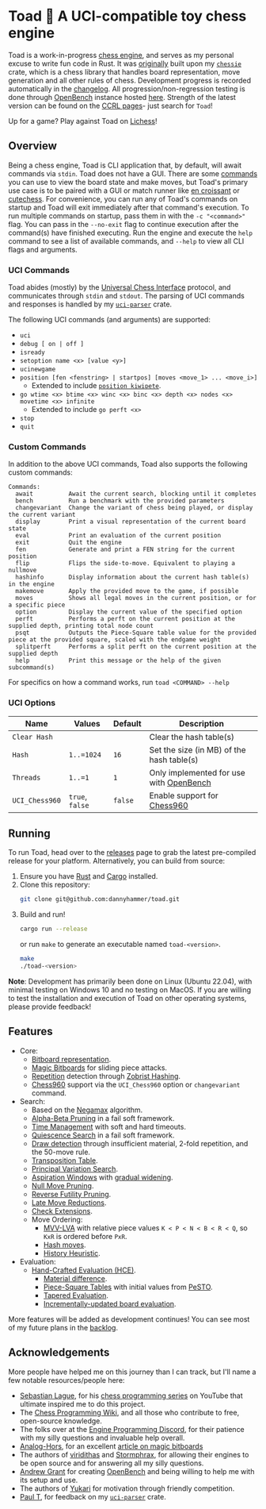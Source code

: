 # Toad 🐸 A UCI-compatible toy chess engine

Toad is a work-in-progress [chess engine](https://en.wikipedia.org/wiki/Chess_engine), and serves as my personal excuse to write fun code in Rust.
It was [originally](https://github.com/dannyhammer/toad/pull/73) built upon my [`chessie`](https://crates.io/crates/chessie) crate, which is a chess library that handles board representation, move generation and all other rules of chess.
Development progress is recorded automatically in the [changelog](./CHANGELOG.md).
All progression/non-regression testing is done through [OpenBench](https://github.com/AndyGrant/OpenBench) instance hosted [here](https://pyronomy.pythonanywhere.com/index/).
Strength of the latest version can be found on the [CCRL pages](https://computerchess.org.uk/ccrl/)- just search for `Toad`!

Up for a game? Play against Toad on [Lichess](https://lichess.org/@/toad-bot)!

## Overview

Being a chess engine, Toad is CLI application that, by default, will await commands via `stdin`.
Toad does not have a GUI.
There are some [commands](#custom-commands) you can use to view the board state and make moves, but Toad's primary use case is to be paired with a GUI or match runner like [en croissant](https://encroissant.org/) or [cutechess](https://github.com/cutechess/cutechess).
For convenience, you can run any of Toad's commands on startup and Toad will exit immediately after that command's execution.
To run multiple commands on startup, pass them in with the `-c "<command>"` flag.
You can pass in the `--no-exit` flag to continue execution after the command(s) have finished executing.
Run the engine and execute the `help` command to see a list of available commands, and `--help` to view all CLI flags and arguments.

### UCI Commands

Toad abides (mostly) by the [Universal Chess Interface](https://backscattering.de/chess/uci/) protocol, and communicates through `stdin` and `stdout`.
The parsing of UCI commands and responses is handled by my [`uci-parser`](https://crates.io/crates/uci-parser) crate.

The following UCI commands (and arguments) are supported:

-   `uci`
-   `debug [ on | off ]`
-   `isready`
-   `setoption name <x> [value <y>]`
-   `ucinewgame`
-   `position [fen <fenstring> | startpos] [moves <move_1> ... <move_i>]`
    -   Extended to include [`position kiwipete`](https://www.chessprogramming.org/Perft_Results#Position_2).
-   `go wtime <x> btime <x> winc <x> binc <x> depth <x> nodes <x> movetime <x> infinite`
    -   Extended to include `go perft <x>`
-   `stop`
-   `quit`

### Custom Commands

In addition to the above UCI commands, Toad also supports the following custom commands:

```
Commands:
  await          Await the current search, blocking until it completes
  bench          Run a benchmark with the provided parameters
  changevariant  Change the variant of chess being played, or display the current variant
  display        Print a visual representation of the current board state
  eval           Print an evaluation of the current position
  exit           Quit the engine
  fen            Generate and print a FEN string for the current position
  flip           Flips the side-to-move. Equivalent to playing a nullmove
  hashinfo       Display information about the current hash table(s) in the engine
  makemove       Apply the provided move to the game, if possible
  moves          Shows all legal moves in the current position, or for a specific piece
  option         Display the current value of the specified option
  perft          Performs a perft on the current position at the supplied depth, printing total node count
  psqt           Outputs the Piece-Square table value for the provided piece at the provided square, scaled with the endgame weight
  splitperft     Performs a split perft on the current position at the supplied depth
  help           Print this message or the help of the given subcommand(s)
```

For specifics on how a command works, run `toad <COMMAND> --help`

### UCI Options

| Name           | Values          | Default | Description                                                                       |
| -------------- | --------------- | ------- | --------------------------------------------------------------------------------- |
| `Clear Hash`   |                 |         | Clear the hash table(s)                                                           |
| `Hash`         | `1..=1024`      | `16`    | Set the size (in MB) of the hash table(s)                                         |
| `Threads`      | `1..=1`         | `1`     | Only implemented for use with [OpenBench](https://github.com/AndyGrant/OpenBench) |
| `UCI_Chess960` | `true`, `false` | `false` | Enable support for [Chess960](https://en.wikipedia.org/wiki/Fischer_random_chess) |

## Running

To run Toad, head over to the [releases](https://github.com/dannyhammer/toad/releases) page to grab the latest pre-compiled release for your platform.
Alternatively, you can build from source:

1. Ensure you have [Rust](https://www.rust-lang.org/) and [Cargo](https://doc.rust-lang.org/cargo/) installed.
2. Clone this repository:
    ```sh
    git clone git@github.com:dannyhammer/toad.git
    ```
3. Build and run!
    ```sh
    cargo run --release
    ```
    or run `make` to generate an executable named `toad-<version>`.
    ```sh
    make
    ./toad-<version>
    ```

**Note**: Development has primarily been done on Linux (Ubuntu 22.04), with minimal testing on Windows 10 and no testing on MacOS.
If you are willing to test the installation and execution of Toad on other operating systems, please provide feedback!

## Features

-   Core:
    -   [Bitboard representation](https://www.chessprogramming.org/Bitboards).
    -   [Magic Bitboards](https://www.chessprogramming.org/Magic_Bitboards) for sliding piece attacks.
    -   [Repetition](https://www.chessprogramming.org/Repetitions) detection through [Zobrist Hashing](https://www.chessprogramming.org/Zobrist_Hashing).
    -   [Chess960](https://en.wikipedia.org/wiki/Fischer_random_chess) support via the `UCI_Chess960` option or `changevariant` command.
-   Search:
    -   Based on the [Negamax](https://www.chessprogramming.org/Negamax) algorithm.
    -   [Alpha-Beta Pruning](https://www.chessprogramming.org/Alpha-Beta#Negamax_Framework) in a fail soft framework.
    -   [Time Management](https://www.chessprogramming.org/Time_Management) with soft and hard timeouts.
    -   [Quiescence Search](https://www.chessprogramming.org/Quiescence_Search) in a fail soft framework.
    -   [Draw detection](https://www.chessprogramming.org/Draw) through insufficient material, 2-fold repetition, and the 50-move rule.
    -   [Transposition Table](https://www.chessprogramming.org/Transposition_Table).
    -   [Principal Variation Search](https://www.chessprogramming.org/Principal_Variation_Search).
    -   [Aspiration Windows](https://www.chessprogramming.org/Aspiration_Windows) with [gradual widening](https://www.chessprogramming.org/Aspiration_Windows#Gradual_Widening).
    -   [Null Move Pruning](https://www.chessprogramming.org/Null_Move_Pruning).
    -   [Reverse Futility Pruning](https://www.chessprogramming.org/Reverse_Futility_Pruning).
    -   [Late Move Reductions](https://www.chessprogramming.org/Late_Move_Reductions).
    -   [Check Extensions](https://www.chessprogramming.org/Check_Extensions).
    -   Move Ordering:
        -   [MVV-LVA](https://www.chessprogramming.org/MVV-LVA) with relative piece values `K < P < N < B < R < Q`, so `KxR` is ordered before `PxR`.
        -   [Hash moves](https://www.chessprogramming.org/Hash_Move).
        -   [History Heuristic](https://www.chessprogramming.org/History_Heuristic).
-   Evaluation:
    -   [Hand-Crafted Evaluation (HCE)](https://www.chessprogramming.org/Evaluation).
        -   [Material difference](https://www.chessprogramming.org/Material).
        -   [Piece-Square Tables](https://www.chessprogramming.org/Piece-Square_Tables) with initial values from [PeSTO](https://www.chessprogramming.org/PeSTO%27s_Evaluation_Function#Source_Code).
        -   [Tapered Evaluation](https://www.chessprogramming.org/Tapered_Eval).
        -   [Incrementally-updated board evaluation](https://www.chessprogramming.org/Incremental_Updates).

More features will be added as development continues! You can see most of my future plans in the [backlog](https://github.com/dannyhammer/toad/issues).

## Acknowledgements

More people have helped me on this journey than I can track, but I'll name a few notable resources/people here:

-   [Sebastian Lague](https://www.youtube.com/@SebastianLague), for his [chess programming series](https://www.youtube.com/watch?v=_vqlIPDR2TU&list=PLFt_AvWsXl0cvHyu32ajwh2qU1i6hl77c) on YouTube that ultimate inspired me to do this project.
-   The [Chess Programming Wiki](https://www.chessprogramming.org/), and all those who contribute to free, open-source knowledge.
-   The folks over at the [Engine Programming Discord](https://discord.com/invite/F6W6mMsTGN), for their patience with my silly questions and invaluable help overall.
-   [Analog-Hors](https://github.com/analog-hors), for an excellent [article on magic bitboards](https://analog-hors.github.io/site/magic-bitboards/)
-   The authors of [viridithas](https://github.com/cosmobobak/viridithas/) and [Stormphrax](https://github.com/Ciekce/Stormphrax), for allowing their engines to be open source and for answering all my silly questions.
-   [Andrew Grant](https://github.com/AndyGrant/) for creating [OpenBench](https://github.com/AndyGrant/OpenBench) and being willing to help me with its setup and use.
-   The authors of [Yukari](https://github.com/yukarichess/yukari) for motivation through friendly competition.
-   [Paul T](https://github.com/DeveloperPaul123), for feedback on my [`uci-parser`](https://crates.io/crates/uci-parser) crate.
